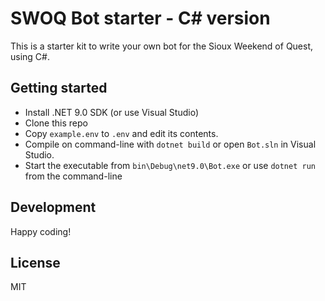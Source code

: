 # SWOQ Bot starter - C# version

This is a starter kit to write your own bot for the Sioux Weekend of Quest,
using C#.

## Getting started

-   Install .NET 9.0 SDK (or use Visual Studio)
-   Clone this repo
-   Copy `example.env` to `.env` and edit its contents.
-   Compile on command-line with `dotnet build` or open `Bot.sln` in Visual Studio.
-   Start the executable from `bin\Debug\net9.0\Bot.exe` or use `dotnet run` from the command-line

## Development

Happy coding!

## License

MIT
